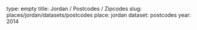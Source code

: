 type: empty
title: Jordan / Postcodes / Zipcodes
slug: places/jordan/datasets/postcodes
place: jordan
dataset: postcodes
year: 2014
